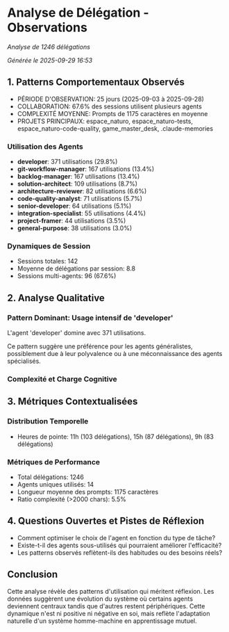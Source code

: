 # Analyse de Délégation - Observations

*Analyse de 1246 délégations*

*Générée le 2025-09-29 16:53*


## 1. Patterns Comportementaux Observés

- PÉRIODE D'OBSERVATION: 25 jours (2025-09-03 à 2025-09-28)
- COLLABORATION: 67.6% des sessions utilisent plusieurs agents
- COMPLEXITÉ MOYENNE: Prompts de 1175 caractères en moyenne
- PROJETS PRINCIPAUX: espace_naturo, espace_naturo-tests, espace_naturo-code-quality, game_master_desk, .claude-memories

### Utilisation des Agents

- **developer**: 371 utilisations (29.8%)
- **git-workflow-manager**: 167 utilisations (13.4%)
- **backlog-manager**: 167 utilisations (13.4%)
- **solution-architect**: 109 utilisations (8.7%)
- **architecture-reviewer**: 82 utilisations (6.6%)
- **code-quality-analyst**: 71 utilisations (5.7%)
- **senior-developer**: 64 utilisations (5.1%)
- **integration-specialist**: 55 utilisations (4.4%)
- **project-framer**: 44 utilisations (3.5%)
- **general-purpose**: 38 utilisations (3.0%)

### Dynamiques de Session

- Sessions totales: 142
- Moyenne de délégations par session: 8.8
- Sessions multi-agents: 96 (67.6%)

## 2. Analyse Qualitative


### Pattern Dominant: Usage intensif de 'developer'

L'agent 'developer' domine avec 371 utilisations.

Ce pattern suggère une préférence pour les agents généralistes, 
possiblement due à leur polyvalence ou à une méconnaissance des agents spécialisés.

### Complexité et Charge Cognitive


## 3. Métriques Contextualisées


### Distribution Temporelle

- Heures de pointe: 11h (103 délégations), 15h (87 délégations), 9h (83 délégations)

### Métriques de Performance

- Total délégations: 1246
- Agents uniques utilisés: 14
- Longueur moyenne des prompts: 1175 caractères
- Ratio complexité (>2000 chars): 5.5%

## 4. Questions Ouvertes et Pistes de Réflexion

- Comment optimiser le choix de l'agent en fonction du type de tâche?
- Existe-t-il des agents sous-utilisés qui pourraient améliorer l'efficacité?
- Les patterns observés reflètent-ils des habitudes ou des besoins réels?

## Conclusion


Cette analyse révèle des patterns d'utilisation qui méritent réflexion. 
Les données suggèrent une évolution du système où certains agents 
deviennent centraux tandis que d'autres restent périphériques. 
Cette dynamique n'est ni positive ni négative en soi, mais reflète 
l'adaptation naturelle d'un système homme-machine en apprentissage mutuel.